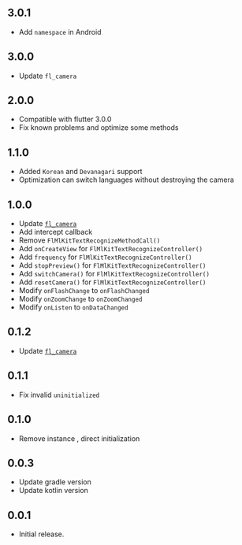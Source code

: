 ## 3.0.1

* Add `namespace` in Android

## 3.0.0

* Update `fl_camera`

## 2.0.0

* Compatible with flutter 3.0.0
* Fix known problems and optimize some methods

## 1.1.0

* Added `Korean` and `Devanagari` support
* Optimization can switch languages without destroying the camera

## 1.0.0

* Update [`fl_camera`](https://pub.dev/packages/fl_camera)
* Add intercept callback
* Remove `FlMlKitTextRecognizeMethodCall()`
* Add `onCreateView` for `FlMlKitTextRecognizeController()`
* Add `frequency` for `FlMlKitTextRecognizeController()`
* Add `stopPreview()` for `FlMlKitTextRecognizeController()`
* Add `switchCamera()` for `FlMlKitTextRecognizeController()`
* Add `resetCamera()` for `FlMlKitTextRecognizeController()`
* Modify `onFlashChange` to `onFlashChanged`
* Modify `onZoomChange` to `onZoomChanged`
* Modify `onListen` to `onDataChanged`

## 0.1.2

* Update [`fl_camera`](https://pub.dev/packages/fl_camera)

## 0.1.1

* Fix invalid `uninitialized`

## 0.1.0

* Remove instance , direct initialization

## 0.0.3

* Update gradle version
* Update kotlin version

## 0.0.1

* Initial release.
